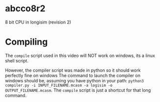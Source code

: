 # abcco8r2
8 bit CPU in longisim (revision 2)

# Compiling
The `compile` script used in this video will NOT work on windows, its a linux shell script.

However, the compiler script was made in python so it should work perfectly fine on windows
The command to launch the compiler on windows should be, assuming you have python in your path:
`python3 compiler.py -i INPUT_FILENAME.mcasm -a logisim -o OUTPUT_FILENAME.mcasm`.
The `compile` script is just a shortcut for that long command.

